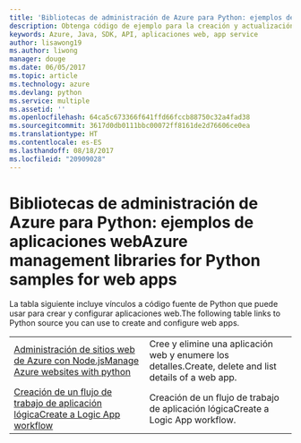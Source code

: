 ```yaml
---
title: 'Bibliotecas de administración de Azure para Python: ejemplos de aplicaciones web'
description: Obtenga código de ejemplo para la creación y actualización de aplicaciones web de Azure hospedadas en App Service mediante las bibliotecas de administración de Azure para Python.
keywords: Azure, Java, SDK, API, aplicaciones web, app service
author: lisawong19
ms.author: liwong
manager: douge
ms.date: 06/05/2017
ms.topic: article
ms.technology: azure
ms.devlang: python
ms.service: multiple
ms.assetid: ''
ms.openlocfilehash: 64ca5c673366f641ffd66fccb88750c32a4fad38
ms.sourcegitcommit: 3617d0db0111bbc00072ff8161de2d76606ce0ea
ms.translationtype: HT
ms.contentlocale: es-ES
ms.lasthandoff: 08/18/2017
ms.locfileid: "20909028"
---
```

# <a name="azure-management-libraries-for-python-samples-for-web-apps"></a><span data-ttu-id="25978-104">Bibliotecas de administración de Azure para Python: ejemplos de aplicaciones web</span><span class="sxs-lookup"><span data-stu-id="25978-104">Azure management libraries for Python samples for web apps</span></span>

<span data-ttu-id="25978-105">La tabla siguiente incluye vínculos a código fuente de Python que puede usar para crear y configurar aplicaciones web.</span><span class="sxs-lookup"><span data-stu-id="25978-105">The following table links to Python source you can use to create and configure web apps.</span></span> 

|||
|---|---|
| <span data-ttu-id="25978-106">[Administración de sitios web de Azure con Node.js][1]</span><span class="sxs-lookup"><span data-stu-id="25978-106">[Manage Azure websites with python][1]</span></span> | <span data-ttu-id="25978-107">Cree y elimine una aplicación web y enumere los detalles.</span><span class="sxs-lookup"><span data-stu-id="25978-107">Create, delete and list details of a web app.</span></span> |
| <span data-ttu-id="25978-108">[Creación de un flujo de trabajo de aplicación lógica][2]</span><span class="sxs-lookup"><span data-stu-id="25978-108">[Create a Logic App workflow][2]</span></span> | <span data-ttu-id="25978-109">Creación de un flujo de trabajo de aplicación lógica</span><span class="sxs-lookup"><span data-stu-id="25978-109">Create a Logic App workflow.</span></span> |

[1]: https://azure.microsoft.com/resources/samples/app-service-web-python-manage
[2]: python-sdk-azure-samples-logic-app-workflow.md


